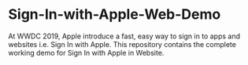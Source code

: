 # Sign-In-with-Apple-Web-Demo
At WWDC 2019, Apple introduce a fast, easy way to sign in to apps and websites i.e. Sign In with Apple. This repository contains the complete working demo for Sign In with Apple in Website.
